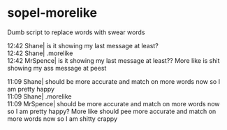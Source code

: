 # sopel-morelike
Dumb script to replace words with swear words

   12:42  Shane| is it showing my last message at least?  
   12:42  Shane| .morelike  
   12:42  MrSpence| is it showing my last message at least?? More like is shit showing my ass message 
                  at peest

   11:09  Shane| should be more accurate and match on more words now so I am pretty happy  
   11:09  Shane| .morelike  
   11:09  MrSpence| should be more accurate and match on more words now so I am pretty happy? More 
                  like should pee more accurate and match on more words now so I am shitty crappy

